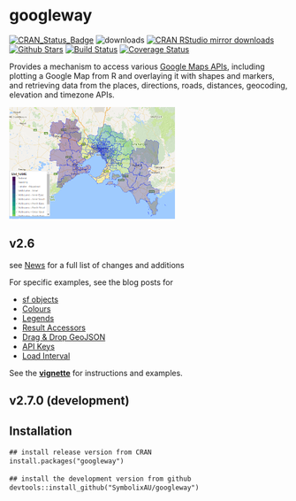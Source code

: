 
# googleway

[![CRAN_Status_Badge](http://www.r-pkg.org/badges/version/googleway)](http://cran.r-project.org/package=googleway)
![downloads](http://cranlogs.r-pkg.org/badges/grand-total/googleway)
[![CRAN RStudio mirror downloads](http://cranlogs.r-pkg.org/badges/googleway)](http://cran.r-project.org/web/packages/googleway/index.html)
[![Github Stars](https://img.shields.io/github/stars/SymbolixAU/googleway.svg?style=social&label=Github)](https://github.com/SymbolixAU/googleway)
[![Build Status](https://travis-ci.org/SymbolixAU/googleway.svg?branch=master)](https://travis-ci.org/SymbolixAU/googleway)
[![Coverage Status](https://codecov.io/github/SymbolixAU/googleway/coverage.svg?branch=master)](https://codecov.io/github/SymbolixAU/googleway?branch=master)

Provides a mechanism to access various [Google Maps APIs](https://developers.google.com/maps/), including plotting a Google Map from R and overlaying it with shapes and markers, and retrieving data from the places, directions, roads, distances, geocoding, elevation and timezone APIs.

![Google Maps](./vignettes/img/polygon_legend.png)

## v2.6

see [News](https://github.com/SymbolixAU/googleway/blob/master/NEWS.md) for a full list of changes and additions

For specific examples, see the blog posts for

* [sf objects](https://www.symbolix.com.au/blog-main/2018)
* [Colours](https://www.symbolix.com.au/blog-main/sgh8lg7gwfe7kw98df7jh6897dmbge)
* [Legends](https://www.symbolix.com.au/blog-main/rg72j9l8tm85dpz7278ms76ys48gp6)
* [Result Accessors](https://www.symbolix.com.au/blog-main/fhcs36y9h8zftenfhwpsredbeyf3zf)
* [Drag & Drop GeoJSON](https://www.symbolix.com.au/blog-main/b9z2z337hzzfc4hws8gf8lk358473z)
* [API Keys](https://www.symbolix.com.au/blog-main/2018-1)
* [Load Interval](https://www.symbolix.com.au/blog-main/5376khrw92a7cwz7ah4cewbaltjtsn)


See the [**vignette**](https://github.com/SymbolixAU/googleway/blob/master/vignettes/googleway-vignette.Rmd) for instructions and examples.

## v2.7.0 (development)



## Installation

```
## install release version from CRAN
install.packages("googleway")

## install the development version from github
devtools::install_github("SymbolixAU/googleway")

```



